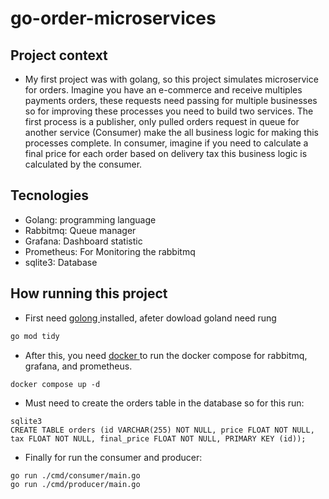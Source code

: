# go-order-microservices

## Project context

- My first project was with golang, so this project simulates microservice for orders. Imagine you have an e-commerce and receive multiples payments orders, these requests need passing for multiple businesses so for improving these processes you need to build two services.
  The first process is a publisher, only pulled orders request in queue for another service (Consumer) make the all business logic for making this processes complete. In consumer, imagine if you need to calculate a final price for each order based on delivery tax this business logic is calculated by the consumer.

## Tecnologies

- Golang: programming language
- Rabbitmq: Queue manager
- Grafana: Dashboard statistic
- Prometheus: For Monitoring the rabbitmq
- sqlite3: Database

## How running this project

- First need <a href="https://go.dev/dl/"> golong </a> installed, afeter dowload goland need rung

```cmd
go mod tidy
```

- After this, you need <a href= "https://docs.docker.com/get-docker/"> docker </a> to run the docker compose for rabbitmq, grafana, and prometheus.

```
docker compose up -d
```

- Must need to create the orders table in the database so for this run:

```
sqlite3
CREATE TABLE orders (id VARCHAR(255) NOT NULL, price FLOAT NOT NULL, tax FLOAT NOT NULL, final_price FLOAT NOT NULL, PRIMARY KEY (id));
```

- Finally for run the consumer and producer:

```
go run ./cmd/consumer/main.go
go run ./cmd/producer/main.go
```
